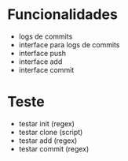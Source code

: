 # Funcionalidades
* logs de commits
* interface para logs de commits
* interface push
* interface add
* interface commit

# Teste
* testar init (regex)
* testar clone (script)
* testar add (regex)
* testar commit (regex)
